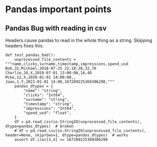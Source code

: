 # Pandas important points

## Pandas Bug with reading in csv

Headers cause pandas to read in the whole thing as a string. Skipping headers fixes this.

```python3
def test_pandas_bad():
    unprocessed_file_contents = """name,clicks,surname,timestamp,impressions,spend_usd
Bob,31,Michael,2018-07-25 22:18:28,32,76
Charlie,20,X,2019-07-01 13:00:00,16,48
Mike,12,X,2020-01-01 14:00:00,,
Joao,1,Y,2021-01-01 14:00,167289225369306298,"""
    pandas_dtypes = {
        "name": "string",
        "clicks": "Int64",
        "surname": "string",
        "timestamp": "string",
        "impressions": "Int64",
        "spend_usd": "float",
    }
    df = pd.read_csv(io.StringIO(unprocessed_file_contents), dtype=pandas_dtypes)  # broken
    # df = pd.read_csv(io.StringIO(unprocessed_file_contents), header=None, skiprows=1, dtype=pandas_dtypes)  # works
    assert df.iloc[3,4] == 167289225369306298
    
```
